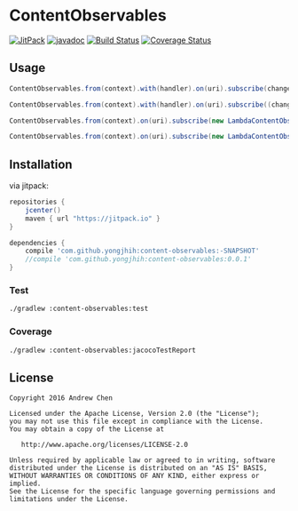 # ContentObservables

[![JitPack](https://img.shields.io/github/tag/yongjhih/content-observables.svg?label=JitPack)](https://jitpack.io/#yongjhih/content-observables)
[![javadoc](https://img.shields.io/github/tag/yongjhih/content-observables.svg?label=javadoc)](https://jitpack.io/com/github/yongjhih/content-observables/-SNAPSHOT/javadoc/)
[![Build Status](https://travis-ci.org/yongjhih/content-observables.svg)](https://travis-ci.org/yongjhih/content-observables)
[![Coverage Status](https://coveralls.io/repos/github/yongjhih/content-observables/badge.svg)](https://coveralls.io/github/yongjhih/content-observables)

## Usage

```java
ContentObservables.from(context).with(handler).on(uri).subscribe(changed -> changed ? button.on() : button.off());
```

```java
ContentObservables.from(context).with(handler).on(uri).subscribe((changed, uri) -> changed ? button.on() : button.off());
```

```java
ContentObservables.from(context).on(uri).subscribe(new LambdaContentObserver(handler).onChange((changed, uri) -> changed ? button.on() : button.off());
```

```java
ContentObservables.from(context).on(uri).subscribe(new LambdaContentObserver(handler).onChange(changed -> changed ? button.on() : button.off());
```

## Installation

via jitpack:

```gradle
repositories {
    jcenter()
    maven { url "https://jitpack.io" }
}

dependencies {
    compile 'com.github.yongjhih:content-observables:-SNAPSHOT'
    //compile 'com.github.yongjhih:content-observables:0.0.1'
}
```

### Test

```sh
./gradlew :content-observables:test
```

### Coverage

```sh
./gradlew :content-observables:jacocoTestReport
```

## License

```
Copyright 2016 Andrew Chen

Licensed under the Apache License, Version 2.0 (the "License");
you may not use this file except in compliance with the License.
You may obtain a copy of the License at

   http://www.apache.org/licenses/LICENSE-2.0

Unless required by applicable law or agreed to in writing, software
distributed under the License is distributed on an "AS IS" BASIS,
WITHOUT WARRANTIES OR CONDITIONS OF ANY KIND, either express or implied.
See the License for the specific language governing permissions and
limitations under the License.
```
